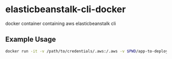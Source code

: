 elasticbeanstalk-cli-docker
===========================
docker container containing aws elasticbeanstalk cli


Example Usage
-------------

```bash
docker run -it -v /path/to/credentials/.aws:/.aws -v $PWD/app-to-deploy:/src/app -w /src/app checktheflow/elasticbeanstalk-cli eb deploy
```
